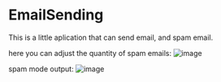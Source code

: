 # EmailSending


This is a little aplication that can send email, and spam email.


here you can adjust the quantity of spam emails:
![image](https://user-images.githubusercontent.com/78962708/141768525-cee1ad11-14dc-43cf-9221-3e142db5c96b.png)


spam mode output:
![image](https://user-images.githubusercontent.com/78962708/141768311-70570aff-1c84-4d85-a3fd-dfb076044611.png)


